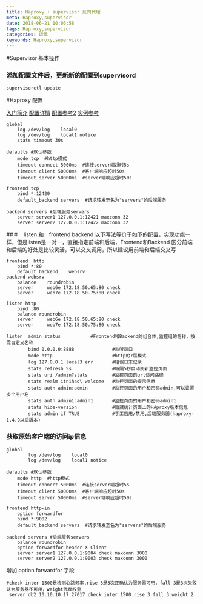 ```yaml
---
title: Haproxy + supervisor 反向代理
meta: Haproxy,supervisor
date: 2018-06-21 10:06:58
tags: Haproxy,supervisor
categories: 运维
keywords: Haproxy,supervisor
---
```


#Supervisor 基本操作

### 添加配置文件后，更新新的配置到supervisord
```
supervisorctl update  
```


#Haproxy 配置

[入门简介](https://www.jianshu.com/p/c9f6d55288c0)
[配置详情](http://liaoph.com/haproxy-tutorial/)
[配置参考2](https://www.cnblogs.com/dkblog/archive/2012/03/13/2393321.html)
[实例参考](http://wonderflow.github.io/blog/2014/10/28/haproxye7abafe58fa3e698a0e5b084efbc88cliente5a4b4e4b8adurlhoste4bfaee694b9e5908ee8bdace58f91efbc89/)
```
global
	log /dev/log	local0
	log /dev/log	local1 notice
	stats timeout 30s

defaults #默认参数
    mode tcp  #http模式
    timeout connect 5000ms  #连接server端超时5s
    timeout client 50000ms  #客户端响应超时50s
    timeout server 50000ms  #server端响应超时50s

frontend tcp
    bind *:12420
    default_backend servers  #请求转发至名为"servers"的后端服务

backend servers #后端服务servers
    server server1 127.0.0.1:12421 maxconn 32
    server server2 127.0.0.1:12422 maxconn 32
```

##＃　listen 和　frontend backend
以下写法等价于如下的配置，实现功能一样，但是listen是一对一，直接指定前端和后端，Frontend和Backend 区分前端和后端的好处是比较灵活，可以交叉调用，所以建议用前端和后端交叉写
```
frontend  http
    bind *:80
    default_backend    websrv
backend websrv
    balance    roundrobin
    server     web6e 172.18.50.65:80 check
    server     web7e 172.18.50.75:80 check
```

```
listen http
    bind :80
    balance roundrobin
    server     web6e 172.18.50.65:80 check
    server     web7e 172.18.50.75:80 check
```

```
listen  admin_status           #Frontend和Backend的组合体,监控组的名称，按需自定义名称
        bind 0.0.0.0:8888              #监听端口
        mode http                      #http的7层模式
        log 127.0.0.1 local3 err       #错误日志记录
        stats refresh 5s               #每隔5秒自动刷新监控页面
        stats uri /admin?stats         #监控页面的url访问路径
        stats realm itnihao\ welcome   #监控页面的提示信息
        stats auth admin:admin         #监控页面的用户和密码admin,可以设置多个用户名
        stats auth admin1:admin1       #监控页面的用户和密码admin1
        stats hide-version             #隐藏统计页面上的HAproxy版本信息  
        stats admin if TRUE            #手工启用/禁用,后端服务器(haproxy-1.4.9以后版本)
```

### 获取原始客户端的访问ip信息
```
global
        log /dev/log    local0
        log /dev/log    local1 notice

defaults #默认参数
    mode http  #http模式
    timeout connect 5000ms  #连接server端超时5s
    timeout client 50000ms  #客户端响应超时50s
    timeout server 50000ms  #server端响应超时50s

frontend http-in
    option forwardfor
    bind *:9002
    default_backend servers  #请求转发至名为"servers"的后端服务

backend servers #后端服务servers
    balance roundrobin
    option forwardfor header X-Client
    server server1 127.0.0.1:9004 check maxconn 3000
    server server2 127.0.0.1:9003 check maxconn 3000
```
增加 option forwardfor 字段


```
#check inter 1500是检测心跳频率,rise 3是3次正确认为服务器可用，fall 3是3次失败认为服务器不可用，weight代表权重
 server db2 10.10.10.17:27017 check inter 1500 rise 3 fall 3 weight 2
```
